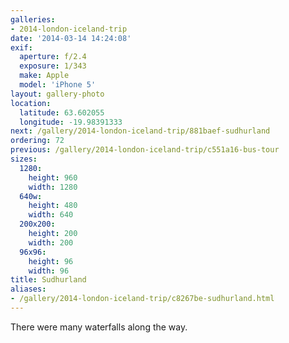 ```yaml
---
galleries:
- 2014-london-iceland-trip
date: '2014-03-14 14:24:08'
exif:
  aperture: f/2.4
  exposure: 1/343
  make: Apple
  model: 'iPhone 5'
layout: gallery-photo
location:
  latitude: 63.602055
  longitude: -19.98391333
next: /gallery/2014-london-iceland-trip/881baef-sudhurland
ordering: 72
previous: /gallery/2014-london-iceland-trip/c551a16-bus-tour
sizes:
  1280:
    height: 960
    width: 1280
  640w:
    height: 480
    width: 640
  200x200:
    height: 200
    width: 200
  96x96:
    height: 96
    width: 96
title: Sudhurland
aliases:
- /gallery/2014-london-iceland-trip/c8267be-sudhurland.html
---
```


There were many waterfalls along the way.
